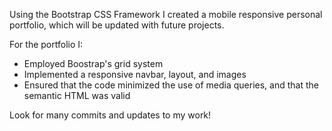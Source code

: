 Using the Bootstrap CSS Framework I created a mobile responsive personal portfolio, which will be updated with future projects.

For the portfolio I:

- Employed Boostrap's grid system
- Implemented a responsive navbar, layout, and images
- Ensured that the code minimized the use of media queries, and that the semantic HTML was valid 

Look for many commits and updates to my work!



